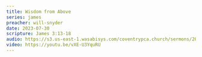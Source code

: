 ```yaml
---
title: Wisdom from Above
series: james
preacher: will-snyder
date: 2023-07-30
scripture: James 3:13-18
audio: https://s3.us-east-1.wasabisys.com/coventrypca.church/sermons/2023.07.30A%20Wisdom%20from%20Above%20-%20Will%20Snyder.mp3
video: https://youtu.be/vXE-U3YquRU
---
```

